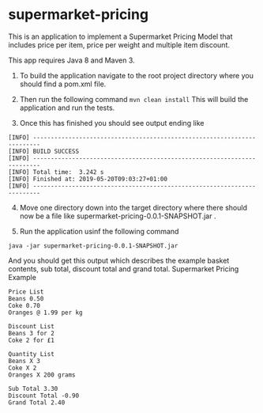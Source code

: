 # supermarket-pricing
This is an application to implement a Supermarket Pricing Model that includes price per item, price per weight and multiple item discount.

This app requires Java 8 and Maven 3.

1. To build the application navigate to the root project directory where you should find a pom.xml file.

2. Then run the following command 
```mvn clean install```
This will build the application and run the tests.

3. Once this has finished you should see output ending like
```
[INFO] ------------------------------------------------------------------------
[INFO] BUILD SUCCESS
[INFO] ------------------------------------------------------------------------
[INFO] Total time:  3.242 s
[INFO] Finished at: 2019-05-20T09:03:27+01:00
[INFO] ------------------------------------------------------------------------
```

4. Move one directory down into the target directory where there should now be a file like supermarket-pricing-0.0.1-SNAPSHOT.jar .

5. Run the application usinf the following command

```java -jar supermarket-pricing-0.0.1-SNAPSHOT.jar```

And you should get this output which describes the example basket contents, sub total, discount total and grand total.
Supermarket Pricing Example

```
Price List
Beans 0.50
Coke 0.70
Oranges @ 1.99 per kg

Discount List
Beans 3 for 2
Coke 2 for £1

Quantity List
Beans X 3
Coke X 2
Oranges X 200 grams

Sub Total 3.30
Discount Total -0.90
Grand Total 2.40
```

